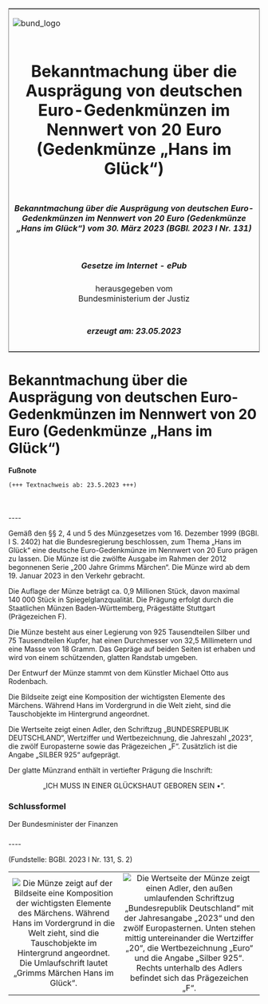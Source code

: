 <span id="DECKBLATT.html"></span>

<table border="0" frame="border" width="100%">

<tr valign="top">

<td align="left">

![bund\_logo](BfJ_2021_Web_de_de.gif)

</td>

<td align="right">

 

</td>

</tr>

<tr align="center" valign="middle">

<td colspan="2">

# Bekanntmachung über die Ausprägung von deutschen Euro-Gedenkmünzen im Nennwert von 20 Euro (Gedenkmünze „Hans im Glück“)

</td>

</tr>

<tr align="center" valign="middle">

<td colspan="2">

##### Bekanntmachung über die Ausprägung von deutschen Euro-Gedenkmünzen im Nennwert von 20 Euro (Gedenkmünze „Hans im Glück“) vom 30. März 2023 (BGBl. 2023 I Nr. 131)

</td>

</tr>

<tr align="center" valign="middle">

<td colspan="2">

  
  

##### Gesetze im Internet - ePub  
  
herausgegeben vom  
Bundesministerium der Justiz

</td>

</tr>

<tr align="center" valign="bottom">

<td colspan="2">

  
  

##### erzeugt am: 23.05.2023

</td>

</tr>

</table>

<span id="BJNR0830A0023.html"></span>

# Bekanntmachung über die Ausprägung von deutschen Euro-Gedenkmünzen im Nennwert von 20 Euro (Gedenkmünze „Hans im Glück“)

<div>

  
**Fußnote**

<div class="jnhtml">

<div>

<div class="jurAbsatz">

  

``` 
(+++ Textnachweis ab: 23.5.2023 +++)

 
```

</div>

</div>

</div>

</div>

<span id="BJNR0830A0023BJNE000100000.html"></span>

###   
\----

<div>

<div class="jnhtml">

<div>

<div class="jurAbsatz">

Gemäß den §§ 2, 4 und 5 des Münzgesetzes vom 16. Dezember 1999 (BGBl. I
S. 2402) hat die Bundesregierung beschlossen, zum Thema „Hans im Glück“
eine deutsche Euro-Gedenkmünze im Nennwert von 20 Euro prägen zu lassen.
Die Münze ist die zwölfte Ausgabe im Rahmen der 2012 begonnenen Serie
„200 Jahre Grimms Märchen“. Die Münze wird ab dem 19. Januar 2023 in
den Verkehr gebracht.

</div>

<div class="jurAbsatz">

Die Auflage der Münze beträgt ca. 0,9 Millionen Stück, davon maximal
140 000 Stück in Spiegelglanzqualität. Die Prägung erfolgt durch die
Staatlichen Münzen Baden-Württemberg, Prägestätte Stuttgart
(Prägezeichen F).

</div>

<div class="jurAbsatz">

Die Münze besteht aus einer Legierung von 925 Tausendteilen Silber und
75 Tausendteilen Kupfer, hat einen Durchmesser von 32,5 Millimetern und
eine Masse von 18 Gramm. Das Gepräge auf beiden Seiten ist erhaben und
wird von einem schützenden, glatten Randstab umgeben.

</div>

<div class="jurAbsatz">

Der Entwurf der Münze stammt von dem Künstler Michael Otto aus
Rodenbach.

</div>

<div class="jurAbsatz">

Die Bildseite zeigt eine Komposition der wichtigsten Elemente des
Märchens. Während Hans im Vordergrund in die Welt zieht, sind die
Tauschobjekte im Hintergrund angeordnet.

</div>

<div class="jurAbsatz">

Die Wertseite zeigt einen Adler, den Schriftzug „BUNDESREPUBLIK
DEUTSCHLAND“, Wertziffer und Wertbezeichnung, die Jahreszahl „2023“, die
zwölf Europasterne sowie das Prägezeichen „F“. Zusätzlich ist die Angabe
„SILBER 925“ aufgeprägt.

</div>

<div class="jurAbsatz">

Der glatte Münzrand enthält in vertiefter Prägung die Inschrift:

</div>

<div class="jurAbsatz" style="text-align:center;">

„ICH MUSS IN EINER GLÜCKSHAUT GEBOREN SEIN •“.

</div>

</div>

</div>

</div>

<span id="BJNR0830A0023BJNE000200000.html"></span>

### Schlussformel  

<div>

<div class="jnhtml">

<div>

<div class="jurAbsatz">

<span class="SP">Der Bundesminister der Finanzen</span>

</div>

</div>

</div>

</div>

<span id="BJNR0830A0023BJNE000300000.html"></span>

###   
\----

<div>

<div class="jnhtml">

<div>

<div class="jurAbsatz">

<div class="kommentar_Fundstelle">

(Fundstelle: BGBl. 2023 I Nr. 131, S. 2)

</div>

</div>

|                                                                                                                                                                                                                                                                                     |                                                                                                                                                                                                                                                                                                                                                                                  |
| :---------------------------------------------------------------------------------------------------------------------------------------------------------------------------------------------------------------------------------------------------------------------------------: | :------------------------------------------------------------------------------------------------------------------------------------------------------------------------------------------------------------------------------------------------------------------------------------------------------------------------------------------------------------------------------: |
| ![Die Münze zeigt auf der Bildseite eine Komposition der wichtigsten Elemente des Märchens. Während Hans im Vordergrund in die Welt zieht, sind die Tauschobjekte im Hintergrund angeordnet. Die Umlaufschrift lautet „Grimms Märchen Hans im Glück“.](bgbl1_2023_j01310_0010.jpeg) | ![Die Wertseite der Münze zeigt einen Adler, den außen umlaufenden Schriftzug „Bundesrepublik Deutschland“ mit der Jahresangabe „2023“ und den zwölf Europasternen. Unten stehen mittig untereinander die Wertziffer „20“, die Wertbezeichnung „Euro“ und die Angabe „Silber 925“. Rechts unterhalb des Adlers befindet sich das Prägezeichen „F“.](bgbl1_2023_j01310_0020.jpeg) |

</div>

</div>

</div>
